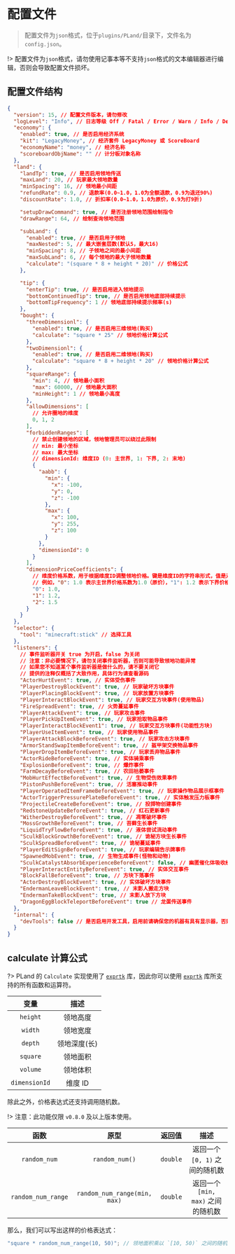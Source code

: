 # 配置文件

> 配置文件为`json`格式，位于`plugins/PLand/`目录下，文件名为`config.json`。

!> 配置文件为`json`格式，请勿使用记事本等不支持`json`格式的文本编辑器进行编辑，否则会导致配置文件损坏。

## 配置文件结构

```json
{
  "version": 15, // 配置文件版本，请勿修改
  "logLevel": "Info", // 日志等级 Off / Fatal / Error / Warn / Info / Debug / Trace
  "economy": {
    "enabled": true, // 是否启用经济系统
    "kit": "LegacyMoney", // 经济套件 LegacyMoney 或 ScoreBoard
    "economyName": "money", // 经济名称
    "scoreboardObjName": "" // 计分板对象名称
  },
  "land": {
    "landTp": true, // 是否启用领地传送
    "maxLand": 20, // 玩家最大领地数量
    "minSpacing": 16, // 领地最小间距
    "refundRate": 0.9, // 退款率(0.0~1.0，1.0为全额退款，0.9为退还90%)
    "discountRate": 1.0, // 折扣率(0.0~1.0，1.0为原价，0.9为打9折)

    "setupDrawCommand": true, // 是否注册领地范围绘制指令
    "drawRange": 64, // 绘制查询领地范围

    "subLand": {
      "enabled": true, // 是否启用子领地
      "maxNested": 5, // 最大嵌套层数(默认5，最大16)
      "minSpacing": 8, // 子领地之间的最小间距
      "maxSubLand": 6, // 每个领地的最大子领地数量
      "calculate": "(square * 8 + height * 20)" // 价格公式
    },

    "tip": {
      "enterTip": true, // 是否启用进入领地提示
      "bottomContinuedTip": true, // 是否启用领地底部持续提示
      "bottomTipFrequency": 1 // 领地底部持续提示频率(s)
    },
    "bought": {
      "threeDimensionl": {
        "enabled": true, // 是否启用三维领地(购买)
        "calculate": "square * 25" // 领地价格计算公式
      },
      "twoDimensionl": {
        "enabled": true, // 是否启用二维领地(购买)
        "calculate": "square * 8 + height * 20" // 领地价格计算公式
      },
      "squareRange": {
        "min": 4, // 领地最小面积
        "max": 60000, // 领地最大面积
        "minHeight": 1 // 领地最小高度
      },
      "allowDimensions": [
        // 允许圈地的维度
        0, 1, 2
      ],
      "forbiddenRanges": [
        // 禁止创建领地的区域，领地管理员可以绕过此限制
        // min: 最小坐标
        // max: 最大坐标
        // dimensionId: 维度ID (0: 主世界, 1: 下界, 2: 末地)
        {
          "aabb": {
            "min": {
              "x": -100,
              "y": 0,
              "z": -100
            },
            "max": {
              "x": 100,
              "y": 255,
              "z": 100
            }
          },
          "dimensionId": 0
        }
      ],
      "dimensionPriceCoefficients": {
        // 维度价格系数，用于根据维度ID调整领地价格。键是维度ID的字符串形式，值是对应的价格系数。
        // 例如，"0": 1.0 表示主世界价格系数为1.0（原价），"1": 1.2 表示下界价格为1.2倍。
        "0": 1.0,
        "1": 1.2,
        "2": 1.5
      }
    }
  },
  "selector": {
    "tool": "minecraft:stick" // 选择工具
  },
  "listeners": {
    // 事件监听器开关 true 为开启，false 为关闭
    // 注意：非必要情况下，请勿关闭事件监听器，否则可能导致领地功能异常
    // 如果您不知道某个事件监听器是做什么的，请不要关闭它
    // 提供的注释仅概括了大致作用，具体行为请查看源码
    "ActorHurtEvent": true, // 实体受伤事件
    "PlayerDestroyBlockEvent": true, // 玩家破坏方块事件
    "PlayerPlacingBlockEvent": true, // 玩家放置方块事件
    "PlayerInteractBlockEvent": true, // 玩家交互方块事件(使用物品)
    "FireSpreadEvent": true, // 火势蔓延事件
    "PlayerAttackEvent": true, // 玩家攻击事件
    "PlayerPickUpItemEvent": true, // 玩家拾取物品事件
    "PlayerInteractBlockEvent1": true, // 玩家交互方块事件(功能性方块)
    "PlayerUseItemEvent": true, // 玩家使用物品事件
    "PlayerAttackBlockBeforeEvent": true, // 玩家攻击方块事件
    "ArmorStandSwapItemBeforeEvent": true, // 盔甲架交换物品事件
    "PlayerDropItemBeforeEvent": true, // 玩家丢弃物品事件
    "ActorRideBeforeEvent": true, // 实体骑乘事件
    "ExplosionBeforeEvent": true, // 爆炸事件
    "FarmDecayBeforeEvent": true, // 农田枯萎事件
    "MobHurtEffectBeforeEvent": true, // 生物受伤效果事件
    "PistonPushBeforeEvent": true, // 活塞推动事件
    "PlayerOperatedItemFrameBeforeEvent": true, // 玩家操作物品展示框事件
    "ActorTriggerPressurePlateBeforeEvent": true, // 实体触发压力板事件
    "ProjectileCreateBeforeEvent": true, // 投掷物创建事件
    "RedstoneUpdateBeforeEvent": true, // 红石更新事件
    "WitherDestroyBeforeEvent": true, // 凋零破坏事件
    "MossGrowthBeforeEvent": true, // 苔藓生长事件
    "LiquidTryFlowBeforeEvent": true, // 液体尝试流动事件
    "SculkBlockGrowthBeforeEvent": true, // 诡秘方块生长事件
    "SculkSpreadBeforeEvent": true, // 诡秘蔓延事件
    "PlayerEditSignBeforeEvent": true, // 玩家编辑告示牌事件
    "SpawnedMobEvent": true, // 生物生成事件(怪物和动物)
    "SculkCatalystAbsorbExperienceBeforeEvent": false, // 幽匿催化体吸收经验事件
    "PlayerInteractEntityBeforeEvent": true, // 实体交互事件
    "BlockFallBeforeEvent": true, // 方块下落事件
    "ActorDestroyBlockEvent": true, // 实体破坏方块事件
    "EndermanLeaveBlockEvent": true, // 末影人搬走方块
    "EndermanTakeBlockEvent": true, // 末影人放下方块
    "DragonEggBlockTeleportBeforeEvent": true // 龙蛋传送事件
  },
  "internal": {
    "devTools": false // 是否启用开发工具，启用前请确保您的机器有具有显示器，否则初始化时会引发错误、甚至崩溃。
  }
}
```

## calculate 计算公式

?> PLand 的 `Calculate` 实现使用了 [`exprtk`](https://github.com/ArashPartow/exprtk) 库，因此你可以使用 [`exprtk`](https://github.com/ArashPartow/exprtk) 库所支持的所有函数和运算符。

|     变量      |     描述     |
| :-----------: | :----------: |
|   `height`    |   领地高度   |
|    `width`    |   领地宽度   |
|    `depth`    | 领地深度(长) |
|   `square`    |   领地面积   |
|   `volume`    |   领地体积   |
| `dimensionId` |   维度 ID    |

除此之外，价格表达式还支持调用随机数。

!> 注意：此功能仅限 `v0.8.0` 及以上版本使用。

|        函数        |             原型             |  返回值  |                描述                |
| :----------------: | :--------------------------: | :------: | :--------------------------------: |
|    `random_num`    |        `random_num()`        | `double` |   返回一个 `[0, 1)` 之间的随机数   |
| `random_num_range` | `random_num_range(min, max)` | `double` | 返回一个 `[min, max)` 之间的随机数 |

那么，我们可以写出这样的价格表达式：

```js
"square * random_num_range(10, 50)"; // 领地面积乘以 `[10, 50)` 之间的随机数
```
